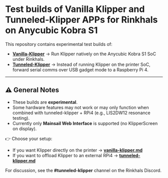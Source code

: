 # Test builds of Vanilla Klipper and Tunneled-Klipper APPs for Rinkhals on Anycubic Kobra S1

This repository contains experimental test builds of:

- **[Vanilla-Klipper](vanilla-klipper.md)** → Run Klipper natively on the Anycubic Kobra S1 SoC under Rinkhals.
- **[Tunneled-Klipper](tunneled-klipper.md)** → Instead of running Klipper on the printer SoC, forward serial comms over USB gadget mode to a Raspberry Pi 4.

---

## ⚠️ General Notes

- These builds are **experimental**.  
- Some hardware features may not work or may only function when combined with tunneled-klipper + RPi4 (e.g., LIS2DW12 resonance testing).  
- Currently only **Mainsail Web Interface** is supported (no KlipperScreen on display).

👉 Choose your setup:

- If you want Klipper directly on the printer → [**vanilla-klipper.md**](vanilla-klipper.md)  
- If you want to offload Klipper to an external RPi4 → [**tunneled-klipper.md**](tunneled-klipper.md)  

For discussion, see the **#tunneled-klipper** channel on the Rinkhals Discord.
